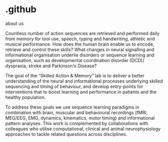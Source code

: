 # .github
about us

Countless number of action sequences are retrieved and performed daily from memory for tool use, speech, typing and handwriting, athletic and musical performance. How does the human brain enable us to encode, retrieve and control these skills? What changes in neural signalling and informational organisation underlie disorders or sequence learning and organisation, such as developmental coordination disorder (DCD)/ dyspraxia, stroke and Parkinson's Disease?

The goal of the “Skilled Action & Memory” lab is to deliver a better understanding of the neural and informational processes underlying skilled sequencing and timing of behaviour, and develop entry-points for interventions that to boost learning and performance in patients and the healthy population.

To address these goals we use sequence learning paradigms in combination with brain, muscular and behavioural recordings (fMRI, MEG/EEG, EMG, dynamics, kinematics, motor timing) and informational pattern analyses. This work is complemented by collaborations with colleagues who utilise computational, clinical and animal neurophysiology approaches to tackle related questions across disciplines.


